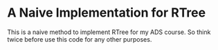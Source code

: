 # A Naive Implementation for RTree

This is a naive method to implement RTree for my ADS course. So think twice before use this code for any other purposes.